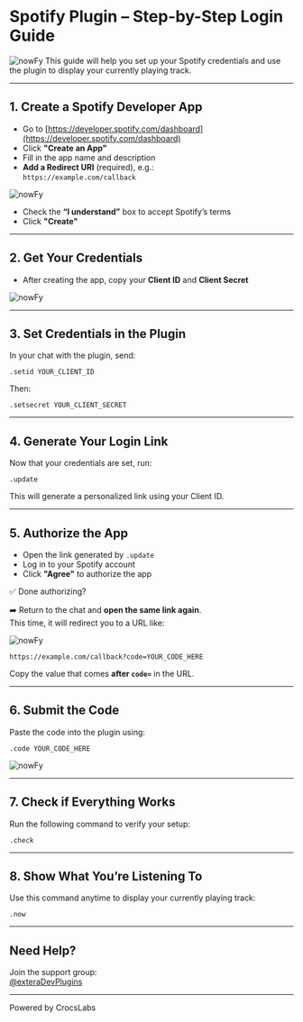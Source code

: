 # Spotify Plugin – Step-by-Step Login Guide
![nowFy](https://github.com/soumaki/nowFy/raw/main/img/nowfy-np.jpg)
This guide will help you set up your Spotify credentials and use the plugin to display your currently playing track.

---

## 1. Create a Spotify Developer App

- Go to [https://developer.spotify.com/dashboard](https://developer.spotify.com/dashboard)
- Click **"Create an App"**
- Fill in the app name and description
- **Add a Redirect URI** (required), e.g.:  
  `https://example.com/callback`

![nowFy](https://github.com/soumaki/nowFy/blob/main/img/callback.png)

- Check the **“I understand”** box to accept Spotify’s terms
- Click **"Create"**

---

## 2. Get Your Credentials

- After creating the app, copy your **Client ID** and **Client Secret**

![nowFy](https://github.com/soumaki/nowFy/blob/main/img/ClientID.png)

---

## 3. Set Credentials in the Plugin

In your chat with the plugin, send:

```
.setid YOUR_CLIENT_ID
```
Then:

```
.setsecret YOUR_CLIENT_SECRET
```

---

## 4. Generate Your Login Link

Now that your credentials are set, run:

```
.update
```

This will generate a personalized link using your Client ID.

---

## 5. Authorize the App

- Open the link generated by `.update`
- Log in to your Spotify account
- Click **"Agree"** to authorize the app

✅ Done authorizing?

➡️ Return to the chat and **open the same link again**.  
This time, it will redirect you to a URL like:

![nowFy](https://github.com/soumaki/nowFy/blob/main/img/App.png)

```
https://example.com/callback?code=YOUR_CODE_HERE
```

Copy the value that comes **after `code=`** in the URL.

---

## 6. Submit the Code

Paste the code into the plugin using:

```
.code YOUR_CODE_HERE
```
![nowFy](https://github.com/soumaki/nowFy/blob/main/img/code.png)

---

## 7. Check if Everything Works

Run the following command to verify your setup:

```
.check
```

---

## 8. Show What You’re Listening To

Use this command anytime to display your currently playing track:

```
.now
```

---

## Need Help?

Join the support group:  
[@exteraDevPlugins](https://t.me/exteraDevPlugins)

---

Powered by CrocsLabs
